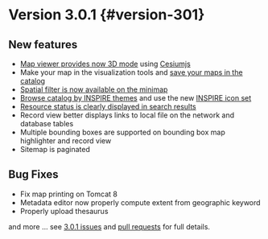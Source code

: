 # Version 3.0.1 {#version-301}

## New features

-   [Map viewer provides now 3D mode](https://github.com/geonetwork/core-geonetwork/pull/1012) using [Cesiumjs](https://cesiumjs.org/)
-   Make your map in the visualization tools and [save your maps in the catalog](https://github.com/geonetwork/core-geonetwork/issues/1036)
-   [Spatial filter is now available on the minimap](https://github.com/geonetwork/core-geonetwork/issues/1051)
-   [Browse catalog by INSPIRE themes](https://github.com/geonetwork/core-geonetwork/issues/1054) and use the new [INSPIRE icon set](https://github.com/titellus/INSPIRE-themes-icons)
-   [Resource status is clearly displayed in search results](https://github.com/geonetwork/core-geonetwork/issues/1044)
-   Record view better displays links to local file on the network and database tables
-   Multiple bounding boxes are supported on bounding box map highlighter and record view
-   Sitemap is paginated

## Bug Fixes

-   Fix map printing on Tomcat 8
-   Metadata editor now properly compute extent from geographic keyword
-   Properly upload thesaurus

and more \... see [3.0.1 issues](https://github.com/geonetwork/core-geonetwork/issues?page=2&q=is%3Aissue+milestone%3A3.0.1+is%3Aclosed) and [pull requests](https://github.com/geonetwork/core-geonetwork/pulls?q=milestone%3A3.0.1+is%3Aclosed+is%3Apr) for full details.
